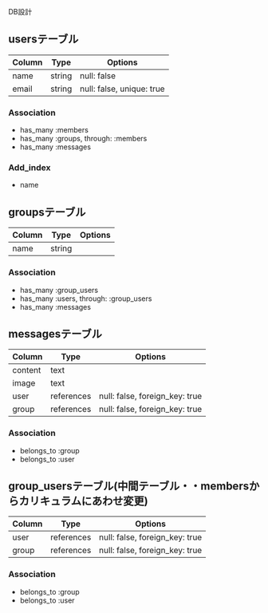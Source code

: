 DB設計

## usersテーブル

|Column|Type|Options|
|------|----|-------|
|name|string|null: false|
|email|string|null: false, unique: true|

### Association
- has_many :members
- has_many :groups, through: :members
- has_many :messages

### Add_index
- name



## groupsテーブル

|Column|Type|Options|
|------|----|-------|
|name|string||

### Association
- has_many :group_users
- has_many :users, through: :group_users
- has_many :messages



## messagesテーブル

|Column|Type|Options|
|------|----|-------|
|content|text||(bodyからカリキュラムに合わせ変更)
|image|text||
|user|references|null: false, foreign_key: true|
|group|references|null: false, foreign_key: true|

### Association
- belongs_to :group
- belongs_to :user



## group_usersテーブル(中間テーブル・・membersからカリキュラムにあわせ変更)

|Column|Type|Options|
|------|----|-------|
|user|references|null: false, foreign_key: true|
|group|references|null: false, foreign_key: true|

### Association
- belongs_to :group
- belongs_to :user
